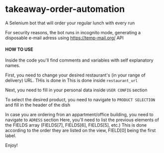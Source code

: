 # takeaway-order-automation
A Selenium bot that will order your regular lunch with every run

For security reasons, the bot runs in incognito mode, generating a disposable e-mail adress using <https://temp-mail.org/> API

#### HOW TO USE

Inside the code you'll find comments and variables with self explanatory names.

First, you need to change your desired restaurant's (in your range of delivery) URL. THis is done in 
This is done inside `restaurant_url`

Next, you need to fill in your personal data inside `USER CONFIG` section

To select the desired product, you need to navigate to `PRODUCT SELECTION` and fill in the header of the dish

In case you are ordering fron an appartment/office building, you need to navigate to `ADRESS` section
Here, you'll need to list the previous elements of the FIELDS array (FIELDS[7], FIELDS[6], FIELDS[5], etc.)
This is done according to the order they are listed on the view, FIELD[0] being the first label.

Enjoy!
